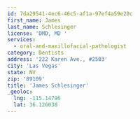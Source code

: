 ```yaml
---
id: 7da29541-4ec6-46c5-af1a-97ef4a59e20c
first_name: James
last_name: Schlesinger
license: 'DMD, MD '
services:
  - oral-and-maxillofacial-pathologist
category: Dentists
address: '222 Karen Ave., #2503'
city: 'Las Vegas'
state: NV
zip: '89109'
title: 'James Schlesinger'
_geoloc:
  lng: -115.14796
  lat: 36.126038
---
```

